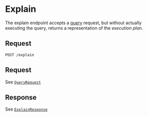 # Explain

The explain endpoint accepts a [query](./queries/README.md) request, but without actually executing the query, returns a representation of the _execution plan_.

## Request

```
POST /explain
```

## Request

See [`QueryRequest`](../reference/types.md#queryrequest)

## Response

See [`ExplainResponse`](../reference/types.md#explainresponse)